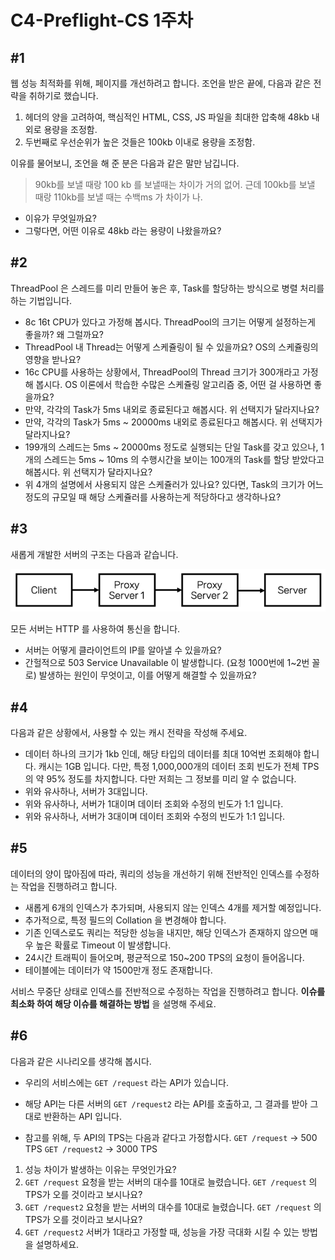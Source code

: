 # C4-Preflight-CS 1주차
## #1
웹 성능 최적화를 위해, 페이지를 개선하려고 합니다. 조언을 받은 끝에, 다음과 같은 전략을 취하기로 했습니다.
1. 헤더의 양을 고려하여, 핵심적인 HTML, CSS, JS 파일을 최대한 압축해 48kb 내외로 용량을 조정함.
2. 두번째로 우선순위가 높은 것들은 100kb 이내로 용량을 조정함.

이유를 물어보니, 조언을 해 준 분은 다음과 같은 말만 남깁니다.

> 90kb를 보낼 때랑 100 kb 를 보낼때는 차이가 거의 없어. 근데 100kb를 보낼 때랑 110kb를 보낼 때는 수백ms 가 차이가 나.

- 이유가 무엇일까요?
- 그렇다면, 어떤 이유로 48kb 라는 용량이 나왔을까요?

## #2
ThreadPool 은 스레드를 미리 만들어 놓은 후, Task를 할당하는 방식으로 병렬 처리를 하는 기법입니다.

- 8c 16t CPU가 있다고 가정해 봅시다. ThreadPool의 크기는 어떻게 설정하는게 좋을까? 왜 그럴까요?
- ThreadPool 내 Thread는 어떻게 스케쥴링이 될 수 있을까요? OS의 스케쥴링의 영향을 받나요?
- 16c CPU를 사용하는 상황에서, ThreadPool의 Thread 크기가 300개라고 가정해 봅시다. OS 이론에서 학습한 수많은 스케쥴링 알고리즘 중, 어떤 걸 사용하면 좋을까요?
- 만약, 각각의 Task가 5ms 내외로 종료된다고 해봅시다. 위 선택지가 달라지나요?
- 만약, 각각의 Task가 5ms ~ 20000ms 내외로 종료된다고 해봅시다. 위 선택지가 달라지나요?
- 199개의 스레드는 5ms ~ 20000ms 정도로 실행되는 단일 Task를 갖고 있으나, 1개의 스레드는 5ms ~ 10ms 의 수행시간을 보이는 100개의 Task를 할당 받았다고 해봅시다. 위 선택지가 달라지나요?
- 위 4개의 설명에서 사용되지 않은 스케쥴러가 있나요? 있다면, Task의 크기가 어느 정도의 규모일 때 해당 스케쥴러를 사용하는게 적당하다고 생각하나요?

## #3
새롭게 개발한 서버의 구조는 다음과 같습니다.

![img.png](img.png)

모든 서버는 HTTP 를 사용하여 통신을 합니다.

- 서버는 어떻게 클라이언트의 IP를 알아낼 수 있을까요?
- 간헐적으로 503 Service Unavailable 이 발생합니다. (요청 1000번에 1~2번 꼴로) 발생하는 원인이 무엇이고, 이를 어떻게 해결할 수 있을까요?

## #4
다음과 같은 상황에서, 사용할 수 있는 캐시 전략을 작성해 주세요.

- 데이터 하나의 크기가 1kb 인데, 해당 타입의 데이터를 최대 10억번 조회해야 합니다. 캐시는 1GB 입니다. 다만, 특정 1,000,000개의 데이터 조회 빈도가 전체 TPS의 약 95% 정도를 차지합니다. 다만 저희는 그 정보를 미리 알 수 없습니다.
- 위와 유사하나, 서버가 3대입니다.
- 위와 유사하나, 서버가 1대이며 데이터 조회와 수정의 빈도가 1:1 입니다.
- 위와 유사하나, 서버가 3대이며 데이터 조회와 수정의 빈도가 1:1 입니다.

## #5
데이터의 양이 많아짐에 따라, 쿼리의 성능을 개선하기 위해 전반적인 인덱스를 수정하는 작업을 진행하려고 합니다.

- 새롭게 6개의 인덱스가 추가되며, 사용되지 않는 인덱스 4개를 제거할 예정입니다.
- 추가적으로, 특정 필드의 Collation 을 변경해야 합니다.
- 기존 인덱스로도 쿼리는 적당한 성능을 내지만, 해당 인덱스가 존재하지 않으면 매우 높은 확률로 Timeout 이 발생합니다.
- 24시간 트래픽이 들어오며, 평균적으로 150~200 TPS의 요청이 들어옵니다.
- 테이블에는 데이터가 약 1500만개 정도 존재합니다.

서비스 무중단 상태로 인덱스를 전반적으로 수정하는 작업을 진행하려고 합니다. **이슈를 최소화 하여 해당 이슈를 해결하는 방법** 을 설명해 주세요.

## #6
다음과 같은 시나리오를 생각해 봅시다.

- 우리의 서비스에는 `GET /request` 라는 API가 있습니다. 
- 해당 API는 다른 서버의 `GET /request2` 라는 API를 호출하고, 그 결과를 받아 그대로 반환하는 API 입니다.

- 참고를 위해, 두 API의 TPS는 다음과 같다고 가정합시다.
`GET /request` -> 500 TPS
`GET /request2` -> 3000 TPS

1. 성능 차이가 발생하는 이유는 무엇인가요?
2. `GET /request` 요청을 받는 서버의 대수를 10대로 늘렸습니다. `GET /request` 의 TPS가 오를 것이라고 보시나요?
3. `GET /request2` 요청을 받는 서버의 대수를 10대로 늘렸습니다. `GET /request` 의 TPS가 오를 것이라고 보시나요?
4. `GET /request2` 서버가 1대라고 가정할 때, 성능을 가장 극대화 시킬 수 있는 방법을 설명하세요.